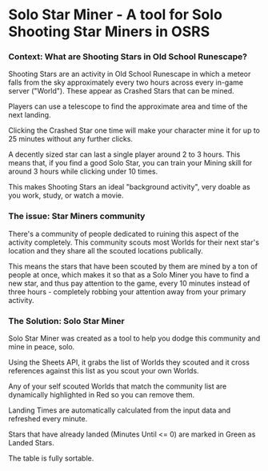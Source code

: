 # Solo Star Miner - A tool for Solo Shooting Star Miners in OSRS
### Context: What are Shooting Stars in Old School Runescape?

Shooting Stars are an activity in Old School Runescape in which a meteor falls from the sky approximately every two hours across every in-game server ("World"). 
These appear as Crashed Stars that can be mined.

Players can use a telescope to find the approximate area and time of the next landing.

Clicking the Crashed Star one time will make your character mine it for up to 25 minutes without any further clicks.

A decently sized star can last a single player around 2 to 3 hours. This means that, if you find a good Solo Star, you can train your Mining skill for around 3 hours while clicking under 10 times.

This makes Shooting Stars an ideal "background activity", very doable as you work, study, or watch a movie.

### The issue: Star Miners community

There's a community of people dedicated to ruining this aspect of the activity completely. This community scouts most Worlds for their next star's location and they share all the scouted locations publically.

This means the stars that have been scouted by them are mined by a ton of people at once, which makes it so that as a Solo Miner you have to find a new star, and thus pay attention to the game, every 10 minutes instead of three hours - completely robbing your attention away from your primary activity.

### The Solution: Solo Star Miner
Solo Star Miner was created as a tool to help you dodge this community and mine in peace, solo.

Using the Sheets API, it grabs the list of Worlds they scouted and it cross references against this list as you scout your own Worlds.

Any of your self scouted Worlds that match the community list are dynamically highlighted in Red so you can remove them.

Landing Times are automatically calculated from the input data and refreshed every minute. 

Stars that have already landed (Minutes Until <= 0) are marked in Green as Landed Stars.

The table is fully sortable.

